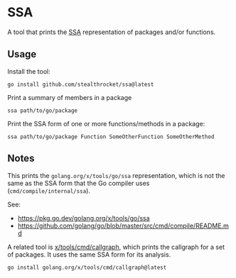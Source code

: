 # SSA

A tool that prints the [SSA](https://pkg.go.dev/golang.org/x/tools/go/ssa)
representation of packages and/or functions.

## Usage

Install the tool:

```console
go install github.com/stealthrocket/ssa@latest
```

Print a summary of members in a package

```console
ssa path/to/go/package
````

Print the SSA form of one or more functions/methods in a package:

```console
ssa path/to/go/package Function SomeOtherFunction SomeOtherMethod
````

## Notes

This prints the `golang.org/x/tools/go/ssa` representation,
which is not the same as the SSA form that the Go compiler
uses (`cmd/compile/internal/ssa`).

See:
* https://pkg.go.dev/golang.org/x/tools/go/ssa
* https://github.com/golang/go/blob/master/src/cmd/compile/README.md

A related tool is [x/tools/cmd/callgraph](https://pkg.go.dev/golang.org/x/tools@v0.16.1/cmd/callgraph),
which prints the callgraph for a set of packages. It uses the same
SSA form for its analysis.

```console
go install golang.org/x/tools/cmd/callgraph@latest
```
